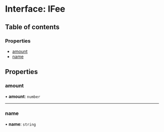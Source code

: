 # Interface: IFee

## Table of contents

### Properties

- [amount](IFee.md#amount)
- [name](IFee.md#name)

## Properties

### amount

• **amount**: `number`

___

### name

• **name**: `string`
